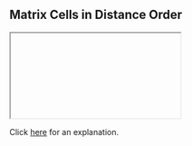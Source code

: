 ##  Matrix Cells in Distance Order 

<iframe></iframe>

Click [here](Explanation.md) for an explanation.

